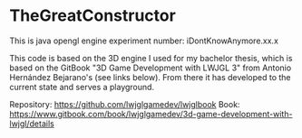 # TheGreatConstructor
This is java opengl engine experiment number: iDontKnowAnymore.xx.x

This code is based on the 3D engine I used for my bachelor thesis, 
which is based on the GitBook "3D Game Development with LWJGL 3" from Antonio Hernández Bejarano's (see links below).
From there it has developed to the current state and serves a playground.  

Repository: https://github.com/lwjglgamedev/lwjglbook
Book: https://www.gitbook.com/book/lwjglgamedev/3d-game-development-with-lwjgl/details
